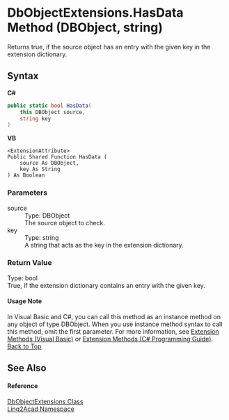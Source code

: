 # DbObjectExtensions.HasData Method (DBObject, string)
 

Returns true, if the source object has an entry with the given key in the extension dictionary.

## Syntax

**C#**<br />
``` C#
public static bool HasData(
	this DBObject source,
	string key
)
```

**VB**<br />
``` VB
<ExtensionAttribute>
Public Shared Function HasData ( 
	source As DBObject,
	key As String
) As Boolean
```


### Parameters
<dl><dt>source</dt><dd>Type: DBObject<br />The source object to check.</dd><dt>key</dt><dd>Type: string<br />A string that acts as the key in the extension dictionary.</dd></dl>

### Return Value
Type: bool<br />True, if the extension dictionary contains an entry with the given key.

#### Usage Note
In Visual Basic and C#, you can call this method as an instance method on any object of type DBObject. When you use instance method syntax to call this method, omit the first parameter. For more information, see <a href="https://docs.microsoft.com/dotnet/visual-basic/programming-guide/language-features/procedures/extension-methods" target="_blank" rel="noopener noreferrer">Extension Methods (Visual Basic)</a> or <a href="https://docs.microsoft.com/dotnet/csharp/programming-guide/classes-and-structs/extension-methods" target="_blank" rel="noopener noreferrer">Extension Methods (C# Programming Guide)</a>.
<a href="#DbObjectExtensionsHasData-Method-DBObject-string">Back to Top</a>

## See Also


#### Reference
<a href="T_Linq2Acad_DbObjectExtensions.md#DbObjectExtensions-Class">DbObjectExtensions Class</a><br /><a href="N_Linq2Acad.md#Linq2Acad-Namespace">Linq2Acad Namespace</a><br />
